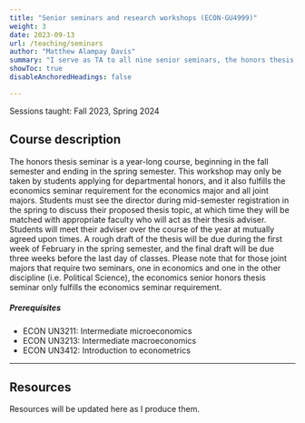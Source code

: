 ```yaml
---
title: "Senior seminars and research workshops (ECON-GU4999)"
weight: 3
date: 2023-09-13
url: /teaching/seminars
author: "Matthew Alampay Davis"
summary: "I serve as TA to all nine senior seminars, the honors thesis seminar, and all undergraduates conducting research in the economics department."
showToc: true
disableAnchoredHeadings: false

---
```


Sessions taught: Fall 2023, Spring 2024

## Course description

The honors thesis seminar is a year-long course, beginning in the fall semester and ending in the spring semester. This workshop may only be taken by students applying for departmental honors, and it also fulfills the economics seminar requirement for the economics major and all joint majors. Students must see the director during mid-semester registration in the spring to discuss their proposed thesis topic, at which time they will be matched with appropriate faculty who will act as their thesis adviser. Students will meet their adviser over the course of the year at mutually agreed upon times. A rough draft of the thesis will be due during the first week of February in the spring semester, and the final draft will be due three weeks before the last day of classes. Please note that for those joint majors that require two seminars, one in economics and one in the other discipline (i.e. Political Science), the economics senior honors thesis seminar only fulfills the economics seminar requirement.

##### Prerequisites

+ ECON UN3211: Intermediate microeconomics
+ ECON UN3213: Intermediate macroeconomics
+ ECON UN3412: Introduction to econometrics

---

## Resources

Resources will be updated here as I produce them.